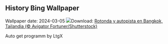 ## History Bing Wallpaper
Wallpaper date: 2024-03-05
![](https://www.bing.com/th?id=OHR.BangkokCircle_ES-ES6741125775_UHD.jpg&w=1000)Download: [Rotonda y autopista en Bangkok, Tailandia (© Avigator Fortuner/Shutterstock)](https://www.bing.com/th?id=OHR.BangkokCircle_ES-ES6741125775_UHD.jpg)

Auto get programm by LtgX
